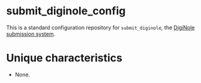 # submit_diginole_config
This is a standard configuration repository for `submit_diginole`, the [DigiNole submission system](https://submit.diginole.lib.fsu.edu).

# Unique characteristics
- None.

